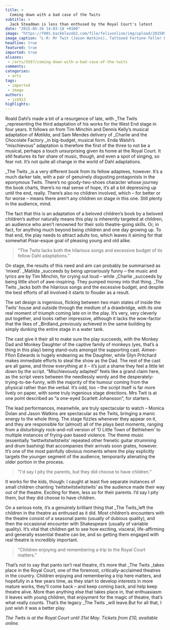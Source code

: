 ```yaml
---
title: >
  Coming down with a bad case of the Twits
subtitle: >
  Jack Steadman is less than enthused by the Royal Court's latest
date: "2015-05-26 14:03:18 +0100"
image: "https://f001.backblazeb2.com/file/felixonline/img/upload/201505261500-js5913-the-twits.jpg"
image_caption: "L-R: Mr Twit (Jason Watkins), Tattooed Fortune-Teller Lady (Christine Entwhistle), Mrs Twit (Monica Dolan) in The Twits."
headline: true
featured: true
imported: true
aliases:
 - /arts/5567/coming-down-with-a-bad-case-of-the-twits
comments:
categories:
 - arts
tags:
 - imported
 - image
authors:
 - js5913
highlights:
---
```


Roald Dahl’s made a bit of a resurgence of late, with _The Twits _representing the third adaptation of his works for the West End stage in four years. It follows on from Tim Minchin and Dennis Kelly’s musical adaptation of _Matilda_, and Sam Mendes delivery of _Charlie and the Chocolate Factory _in big-budget, musical form. Enda Walsh’s “mischievous” adaptation is therefore the first of the three to not be a musical, perhaps a touch unsurprising given its home at the Royal Court. It still features its fair share of music, though, and even a spot of singing, so fear not. It’s not quite all change in the world of Dahl adaptations.

_The Twits _is a very different book from its fellow adaptees, however. It’s a much darker tale, with a pair of genuinely disgusting protagonists in the eponymous Twits. There’s no goody-two-shoes character whose journey the book charts, there’s no real sense of hope, it’s all a bit depressing up until the end, really. There’s also no children involved, which – for better or for worse – means there aren’t any children on stage in this one. Still plenty in the audience, mind.

The fact that this is an adaptation of a beloved children’s book by a beloved children’s author naturally means this play is inherently targeted at children, an audience who aren’t renowned for their solo theatre-going skills. Or, in fact, for anything much beyond being children and one day growing up. To that end, the play needs to attract adults too, which leaves it aiming for that somewhat Pixar-esque goal of pleasing young and old alike.

> "The Twits lacks both the hilarious songs and excessive budget of its fellow Dahl adaptations."

On stage, the results of this need and aim can probably be summarised as ‘mixed’. _Matilda _succeeds by being uproariously funny – the music and lyrics are by Tim Minchin, for crying out loud – while _Charlie _succeeds by being little short of awe-inspiring. They pumped money into that thing. _The Twits _lacks both the hilarious songs and the excessive budget, and despite the best efforts of all involved it starts to flouder as a result.

The set design is ingenious, flicking between two main states of inside the Twits’ house and outside through the medium of a drawbridge, with its one real moment of triumph coming late on in the play. It’s very, very cleverly put together, and looks rather impressive, although it lacks the wow-factor that the likes of _Birdland_previously achieved in the same building by simply dunking the entire stage in a water tank.

The cast give it their all to make sure the play succeeds, with the Monkey Dad and Monkey Daughter of the captive family of monkeys (yes, that’s a thing in this play) being stand-outs amongst the supporting cast. Aimee-Ffion Edwards is hugely endearing as the Daughter, while Glyn Pritchard makes immediate efforts to steal the show as the Dad. The rest of the cast are all game, and throw everything at it – it’s just a shame they feel a little let down by the script. “Mischievously adapted” feels like a grand claim here, as the script veers between the needlessly wordy and the desperately-trying-to-be-funny, with the majority of the humour coming from the physical rather than the verbal. It’s odd, too – the script itself is far more lively on paper, with some truly ingenious stage directions. Mrs Twit is at one point described as “a one-eyed Scarlett Johansson”, for starters.

The lead performances, meanwhile, are truly spectacular to watch – Monica Dolan and Jason Watkins are spectacular as the Twits, bringing a manic energy to the whole thing. The stage fizzles whenever they appear on it, and they are responsible for (almost) all of the plays best moments, ranging from a disturbingly rock-and-roll version of ‘O Little Town of Bethlehem’ to multiple instances of frying-pan based violence. The theme music (essentially ‘twittwitstwitstwits’ repeated other frenetic guitar strumming and drum bashing) that accompanies their arrivals soon grates, however. It’s one of the most painfully obvious moments where the play explicitly targets the younger segment of the audience, temporarily alienating the older portion in the process.

> "I'd say I pity the parents, but they did choose to have children."

It works for the kids, though: I caught at least five separate instances of small children chanting ‘twitstwitstwitstwits’ as the audience made their way out of the theatre. Exciting for them, less so for their parents. I’d say I pity them, but they did choose to have children.

On a serious note, it’s a genuinely brilliant thing that _The Twits_left the children in the theatre as enthused as it did. Most children’s encounters with the theatre consist of a seasonal panto (usually of dubious quality), and then the occasional encounter with Shakespeare (usually of variable quality). It’s vital that children get to see how exciting, visceral, life-affirming and generally essential theatre can be, and so getting them engaged with real theatre is incredibly important.

> "Children enjoying and remembering a trip to the Royal Court matters."

That’s not to say that panto isn’t real theatre, it’s more that _The Twits _takes place in the Royal Court, one of the foremost, critically-acclaimed theatres in the country. Children enjoying and remembering a trip here matters, and hopefully in a few years time, as they start to develop interests in more mature works, they’ll come back – and keep coming back, and help keep theatre alive. More than anything else that takes place in, that enthuasiasm it leaves with young children, that enjoyment for the magic of theatre, that’s what really counts. That’s the legacy _The Twits _will leave.But for all that, I just wish it was a better play.

_The Twits is at the Royal Court until 31st May. Tickets from £10, available online._
